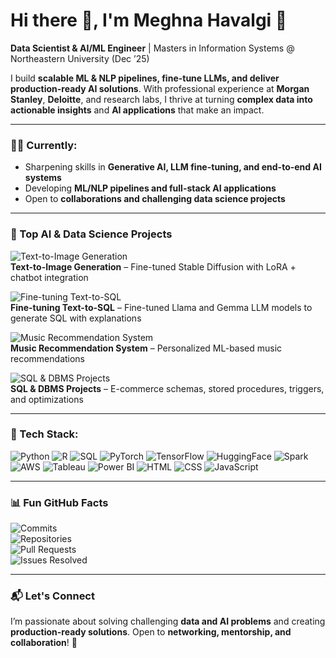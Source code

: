 # Hi there 👋, I'm Meghna Havalgi 🌸
**Data Scientist & AI/ML Engineer** | Masters in Information Systems @ Northeastern University (Dec ’25)  

I build **scalable ML & NLP pipelines, fine-tune LLMs, and deliver production-ready AI solutions**. 
With professional experience at **Morgan Stanley**, **Deloitte**, and research labs, I thrive at turning **complex data into actionable insights** and **AI applications** that make an impact.  

---

### 👩‍💻 Currently:
- Sharpening skills in **Generative AI, LLM fine-tuning, and end-to-end AI systems**  
- Developing **ML/NLP pipelines and full-stack AI applications**  
- Open to **collaborations and challenging data science projects**  

---

### 📂 Top AI & Data Science Projects

![Text-to-Image Generation](https://img.shields.io/badge/Text-to-Image-Generation-Purple?style=for-the-badge)  
**Text-to-Image Generation** – Fine-tuned Stable Diffusion with LoRA + chatbot integration

![Fine-tuning Text-to-SQL](https://img.shields.io/badge/Text-to-SQL-Fine-tuning-Orange?style=for-the-badge)  
**Fine-tuning Text-to-SQL** – Fine-tuned Llama and Gemma LLM models to generate SQL with explanations

![Music Recommendation System](https://img.shields.io/badge/Project-Music%20Recommender-green?style=flat&logo=spotify&logoColor=white&labelColor=008000)  
**Music Recommendation System** – Personalized ML-based music recommendations

![SQL & DBMS Projects](https://img.shields.io/badge/Project-SQL%20%26%20DBMS-blue?style=flat&logo=mysql&logoColor=white&labelColor=00008B)  
**SQL & DBMS Projects** – E-commerce schemas, stored procedures, triggers, and optimizations


---

### 🔧 Tech Stack:
![Python](https://img.shields.io/badge/-Python-3776AB?style=flat&logo=python&logoColor=white)
![R](https://img.shields.io/badge/-R-276DC3?style=flat&logo=r&logoColor=white)
![SQL](https://img.shields.io/badge/-SQL-00758F?style=flat&logo=postgresql&logoColor=white)
![PyTorch](https://img.shields.io/badge/-PyTorch-EA4335?style=flat&logo=pytorch&logoColor=white)
![TensorFlow](https://img.shields.io/badge/-TensorFlow-FF6F00?style=flat&logo=tensorflow&logoColor=white)
![HuggingFace](https://img.shields.io/badge/-HuggingFace-F99000?style=flat&logo=huggingface&logoColor=white)
![Spark](https://img.shields.io/badge/-Apache%20Spark-E25A1C?style=flat&logo=apache-spark&logoColor=white)
![AWS](https://img.shields.io/badge/-AWS-232F3E?style=flat&logo=amazon-aws&logoColor=white)
![Tableau](https://img.shields.io/badge/-Tableau-E97627?style=flat&logo=tableau&logoColor=white)
![Power BI](https://img.shields.io/badge/-Power%20BI-F2C811?style=flat&logo=power-bi&logoColor=black)
![HTML](https://img.shields.io/badge/-HTML-E34F26?style=flat&logo=html5&logoColor=white)
![CSS](https://img.shields.io/badge/-CSS-1572B6?style=flat&logo=css3&logoColor=white)
![JavaScript](https://img.shields.io/badge/-JavaScript-F7DF1E?style=flat&logo=javascript&logoColor=black)

---
### 📊 Fun GitHub Facts
![Commits](https://img.shields.io/badge/Commits-3.5k-brightgreen)  
![Repositories](https://img.shields.io/badge/Repos-50-blueviolet)  
![Pull Requests](https://img.shields.io/badge/PRs-120-orange)  
![Issues Resolved](https://img.shields.io/badge/Issues-75-red)  



---

### 📬 Let's Connect
I’m passionate about solving challenging **data and AI problems** and creating **production-ready solutions**. Open to **networking, mentorship, and collaboration**! 🚀


<!--
**MeghnaHavalgi/MeghnaHavalgi** is a ✨ _special_ ✨ repository because its `README.md` (this file) appears on your GitHub profile.

Here are some ideas to get you started:

- 🔭 I’m currently working on ...
- 🌱 I’m currently learning ...
- 👯 I’m looking to collaborate on ...
- 🤔 I’m looking for help with ...
- 💬 Ask me about ...
- 📫 How to reach me: ...
- 😄 Pronouns: ...
- ⚡ Fun fact: ...
-->
